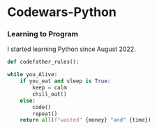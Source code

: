 # Codewars-Python

### Learning to Program


I started learning Python since August 2022.

```python
def codefather_rules():

while you_Alive:
    if you_eat and sleep is True:
        keep = calm
        chill_out()
    else:
        code()
        repeat()
    return all(f"wasted" {money} "and" {time})
```
